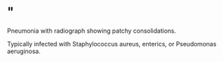 # "

Pneumonia with radiograph showing patchy consolidations.

Typically infected with Staphylococcus aureus, enterics, or Pseudomonas aeruginosa.
